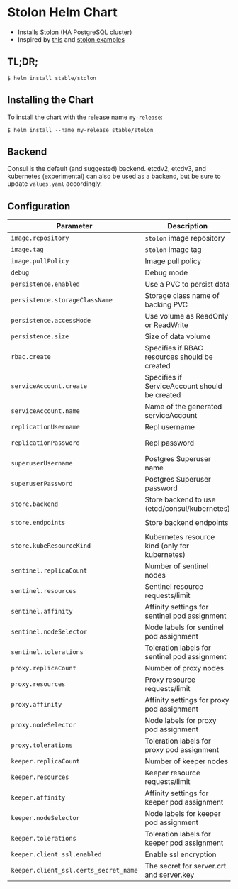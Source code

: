 # Stolon Helm Chart

* Installs [Stolon](https://github.com/sorintlab/stolon) (HA PostgreSQL cluster)
* Inspired by [this](https://github.com/lwolf/stolon-chart) and [stolon examples](https://github.com/sorintlab/stolon/tree/master/examples/kubernetes/statefulset)

## TL;DR;

```console
$ helm install stable/stolon
```

## Installing the Chart

To install the chart with the release name `my-release`:

```console
$ helm install --name my-release stable/stolon
```

## Backend
Consul is the default (and suggested) backend. etcdv2, etcdv3, and kubernetes (experimental) can also be used as a backend, but be sure to update `values.yaml` accordingly.

## Configuration

| Parameter                               | Description                                    | Default                                                      |
| --------------------------------------- | ---------------------------------------------- | ------------------------------------------------------------ |
| `image.repository`                      | `stolon` image repository                      | `sorintlab/stolon`                                           |
| `image.tag`                             | `stolon` image tag                             | `v0.10.0-pg9.6`                                              |
| `image.pullPolicy`                      | Image pull policy                              | `Always`                                                     |
| `debug`                                 | Debug mode                                     | `false`                                                      |
| `persistence.enabled`                   | Use a PVC to persist data                      | `false`                                                      |
| `persistence.storageClassName`          | Storage class name of backing PVC              | `default`                                                    |
| `persistence.accessMode`                | Use volume as ReadOnly or ReadWrite            | `["ReadWriteOnce"]`                                          |
| `persistence.size`                      | Size of data volume                            | `10Gi`                                                       |
| `rbac.create`                           | Specifies if RBAC resources should be created  | `true`                                                       |
| `serviceAccount.create`                 | Specifies if ServiceAccount should be created  | `true`                                                       |
| `serviceAccount.name  `                 | Name of the generated serviceAccount           | Defaults to fullname template                                |
| `replicationUsername`                   | Repl username                                  | `repluser`                                                   |
| `replicationPassword`                   | Repl password                                  | random 40 characters                                         |
| `superuserUsername`                     | Postgres Superuser name                        | `stolon`                                                     |
| `superuserPassword`                     | Postgres Superuser password                    | random 40 characters                                         |
| `store.backend`                         | Store backend to use (etcd/consul/kubernetes)  | `consul`                                                     |
| `store.endpoints`                       | Store backend endpoints                        | `http://stolon-consul:8500`                                  |
| `store.kubeResourceKind`                | Kubernetes resource kind (only for kubernetes) | `configmap`                                                  |
| `sentinel.replicaCount`                 | Number of sentinel nodes                       | `2`                                                          |
| `sentinel.resources`                    | Sentinel resource requests/limit               | `{}`                                                         |
| `sentinel.affinity`                     | Affinity settings for sentinel pod assignment  | `{}`                                                         |
| `sentinel.nodeSelector`                 | Node labels for sentinel pod assignment        | `{}`                                                         |
| `sentinel.tolerations`                  | Toleration labels for sentinel pod assignment  | `[]`                                                         |
| `proxy.replicaCount`                    | Number of proxy nodes                          | `2`                                                          |
| `proxy.resources`                       | Proxy resource requests/limit                  | `{}`                                                         |
| `proxy.affinity`                        | Affinity settings for proxy pod assignment     | `{}`                                                         |
| `proxy.nodeSelector`                    | Node labels for proxy pod assignment           | `{}`                                                         |
| `proxy.tolerations`                     | Toleration labels for proxy pod assignment     | `[]`                                                         |
| `keeper.replicaCount`                   | Number of keeper nodes                         | `2`                                                          |
| `keeper.resources`                      | Keeper resource requests/limit                 | `{}`                                                         |
| `keeper.affinity`                       | Affinity settings for keeper pod assignment    | `{}`                                                         |
| `keeper.nodeSelector`                   | Node labels for keeper pod assignment          | `{}`                                                         |
| `keeper.tolerations`                    | Toleration labels for keeper pod assignment    | `[]`                                                         |
| `keeper.client_ssl.enabled`             | Enable ssl encryption                          | `false`                                                      |
| `keeper.client_ssl.certs_secret_name`   | The secret for server.crt and server.key       | `pg-cert-secret`                                             |

